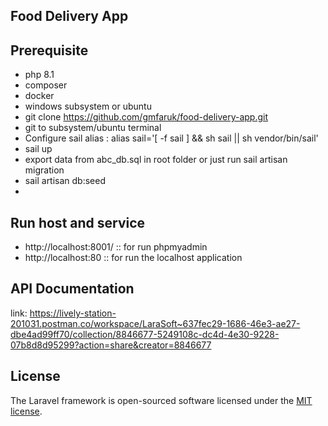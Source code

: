 
## Food Delivery App


## Prerequisite 
- php 8.1
- composer
- docker
- windows subsystem or ubuntu 
- git clone https://github.com/gmfaruk/food-delivery-app.git
- git to subsystem/ubuntu terminal
- Configure sail alias : alias sail='[ -f sail ] && sh sail || sh vendor/bin/sail'
- sail up
- export data from abc_db.sql in root folder or just run sail artisan migration
- sail artisan db:seed
- 
## Run host and service
- http://localhost:8001/ :: for run phpmyadmin
- http://localhost:80 :: for run the localhost application
## API Documentation
link: https://lively-station-201031.postman.co/workspace/LaraSoft~637fec29-1686-46e3-ae27-dbe4ad99ff70/collection/8846677-5249108c-dc4d-4e30-9228-07b8d8d95299?action=share&creator=8846677


## License

The Laravel framework is open-sourced software licensed under the [MIT license](https://opensource.org/licenses/MIT).
